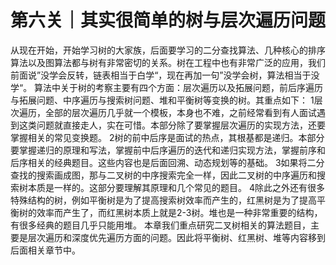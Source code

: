 # 第六关｜其实很简单的树与层次遍历问题

从现在开始，开始学习树的大家族，后面要学习的二分查找算法、几种核心的排序算法以及图算法都与树有非常密切的关系。树在工程中也有非常广泛的应用，我们前面说”没学会反转，链表相当于白学“，现在再加一句”没学会树，算法相当于没学“。
算法中关于树的考察主要有四个方面：层次遍历以及拓展问题，前后序遍历与拓展问题、中序遍历与搜索树问题、堆和平衡树等变换的树。其重点如下：
1层次遍历，全部的层次遍历几乎就一个模板，本身也不难，之前经常看到有人面试遇到这类问题就直接走人，实在可惜。本部分除了要掌握层次遍历的实现方法，还要掌握相关的常见变换题。
2树的前中后序是面试的热点，其根基都是递归。本部分要掌握递归的原理和写法，掌握前中后序遍历的迭代和递归实现方法，掌握前序和后序相关的经典题目。这些内容也是后面回溯、动态规划等的基础。
3如果将二分查找的搜索画成图，那与二叉树的中序搜索完全一样，因此二叉树的中序遍历和搜索树本质是一样的。这部分要理解其原理和几个常见的题目。
4除此之外还有很多特殊结构的树，例如平衡树是为了提高搜索树效率而产生的，红黑树是为了提高平衡树的效率而产生了，而红黑树本质上就是2-3树。堆也是一种非常重要的结构，有很多经典的题目几乎只能用堆。
本章我们重点研究二叉树相关的算法题目，主要是层次遍历和深度优先遍历方面的问题。因此将平衡树、红黑树、堆等内容移到后面相关章节中。